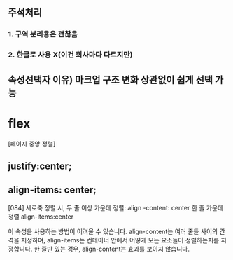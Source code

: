 ## 주석처리
### 1. 구역 분리용은 괜찮음
### 2. 한글로 사용 X(이건 회사마다 다르지만)

## 속성선택자 이유) 마크업 구조 변화 상관없이 쉽게 선택 가능


# flex

[페이지 중앙 정렬]
## justify:center;
## align-items: center;


[084]
세로축 정렬 시, 
두 줄 이상 가운데 정렬: align -content: center
한 줄 가운데 정렬 align-items:center

이 속성을 사용하는 방법이 어려울 수 있습니다. align-content는 여러 줄들 사이의 간격을 지정하며, align-items는 컨테이너 안에서 어떻게 모든 요소들이 정렬하는지를 지정합니다. 한 줄만 있는 경우, align-content는 효과를 보이지 않습니다.